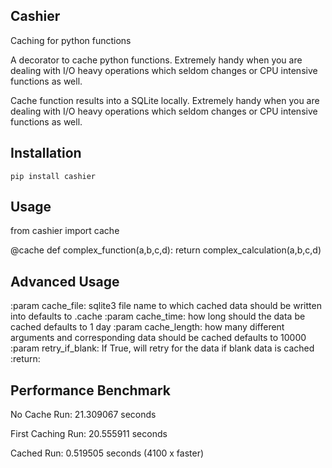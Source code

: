 Cashier
-------
Caching for python functions

A decorator to cache python functions. Extremely handy when you are dealing with I/O heavy operations which seldom changes or CPU intensive functions as well.

Cache function results into a SQLite locally. Extremely handy when you are dealing with I/O heavy operations
which seldom changes or CPU intensive functions as well.


Installation
------------

```pip install cashier```


Usage
-----

from cashier import cache


@cache
def complex_function(a,b,c,d):
    return complex_calculation(a,b,c,d)


Advanced Usage
---------

:param cache_file: sqlite3 file name to which cached data should be written into
    defaults to .cache
:param cache_time: how long should the data be cached
    defaults to 1 day
:param cache_length: how many different arguments and corresponding data should be cached
    defaults to 10000
:param retry_if_blank: If True, will retry for the data if blank data is cached
:return:

Performance Benchmark
---------------------

No Cache Run: 21.309067 seconds

First Caching Run: 20.555911 seconds

Cached Run: 0.519505 seconds (4100 x faster)
